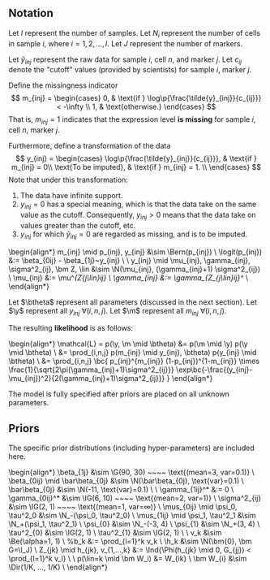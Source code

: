 ## Notation

Let $I$ represent the number of samples.
Let $N_i$ represent the number of cells in sample $i$, where $i = 1,2,...,I$.
Let $J$ represent the number of markers.

Let $\tilde{y}_{inj}$ represent the raw data for sample $i$, cell $n$, and marker $j$.
Let $c_{ij}$ denote the "cutoff" values (provided by scientists) for sample $i$, marker $j$.

Define the missingness indicator
$$
m_{inj} = \begin{cases}
  0, & \text{if } \log\p{\frac{\tilde{y}_{inj}}{c_{ij}}} < -\infty \\
  1, & \text{otherwise.}
\end{cases}
$$
That is, $m_{inj}=1$ indicates that the expression level **is missing** for sample $i$, cell $n$, marker $j$.

Furthermore, define a transformation of the data
$$
y_{inj} = \begin{cases}
  \log\p{\frac{\tilde{y}_{inj}}{c_{ij}}}, & \text{if }  m_{inj} = 0\\
  \text{To be imputed}, & \text{if } m_{inj} = 1. \\
  \end{cases}
$$
Note that under this transformation:

1. The data have infinite support.
2. $y_{inj} = 0$ has a special meaning, which is that the data take on the same value as the cutoff. Consequently, $y_{inj} > 0$ means that the data take on values greater than the cutoff, etc.
3. $y_{inj}$ for which $\tilde{y}_{inj} = 0$ are regarded as missing, and is to be imputed.

\begin{align*}
  m_{inj} \mid p_{inj}, y_{inj} &\sim \Bern(p_{inj}) \\
  \logit(p_{inj}) &:= \beta_{0ij} - \beta_{1j}~y_{inj} \\
  \\
  y_{inj} \mid \mu_{inj}, \gamma_{inj}, \sigma^2_{ij}, \bm Z, \lin
  &\sim \N(\mu_{inj}, (\gamma_{inj}+1) \sigma^2_{ij}) \\
  \mu_{inj} &:= \mu^*_{Z_{j\lin}ij} \\
  \gamma_{inj} &:= \gamma_{Z_{j\lin}ij}^* \\
\end{align*}

Let $\btheta$ represent all parameters (discussed in the next section).
Let $\y$ represent all $y_{inj} ~ \forall(i,n,j)$.
Let $\m$ represent all $m_{inj} ~ \forall(i,n,j)$.

The resulting **likelihood** is as follows:

\begin{align*}
\mathcal{L} = p(\y, \m \mid \btheta) &= p(\m \mid \y) p(\y \mid \btheta) \\
&= \prod_{i,n,j} p(m_{inj} \mid y_{inj}, \btheta) p(y_{inj} \mid \btheta) \\
&= \prod_{i,n,j} \bc{
  p_{inj}^{m_{inj}} (1-p_{inj})^{1-m_{inj}} \times 
   \frac{1}{\sqrt{2\pi(\gamma_{inj}+1)\sigma^2_{ij}}} \exp\bc{-\frac{(y_{inj}-\mu_{inj})^2}{2(\gamma_{inj}+1)\sigma^2_{ij}}}
}
\end{align*}

The model is fully specified after priors are placed on all unknown parameters.

## Priors

The specific prior distributions (including hyper-parameters) are included here.

\begin{align*}
\beta_{1j} &\sim \G(90, 30) ~~~~ \text{(mean=3, var=0.1)} \\
\beta_{0ij} \mid \bar\beta_{0j} &\sim \N(\bar\beta_{0j}, \text{var}=0.1) \\
\bar\beta_{0j} &\sim \N(-11, \text{var}=0.1) \\
\\
\gamma_{1ij}^* &:= 0 \\
\gamma_{0ij}^* &\sim \IG(6, 10) ~~~~ \text{(mean=2, var=1)} \\
\sigma^2_{ij} &\sim \IG(2, 1) ~~~~ \text{(mean=1, var=$\infty$)} \\
\mus_{0ij} \mid \psi_0, \tau^2_0 &\sim \N_-(\psi_0, \tau^2_0) \\
\mus_{1ij} \mid \psi_1, \tau^2_1 &\sim \N_+(\psi_1, \tau^2_1) \\
\psi_{0} &\sim \N_-(-3, 4) \\
\psi_{1} &\sim \N_+(3, 4) \\
\tau^2_{0} &\sim \IG(2, 1) \\
\tau^2_{1} &\sim \IG(2, 1) \\
\\
v_k &\sim \Be(\alpha=1, 1) \\
%b_k &:= \prod_{l=1}^k v_k \\
\h_k &\sim \N(\bm{0}, \bm G=\I_J) \\
Z_{jk} \mid h_{jk}, v_{1,...,k} &:=
\Ind{\Phi(h_{jk} \mid 0, G_{jj}) < \prod_{l=1}^k v_l} \\
\\
p(\lin=k \mid \bm W_i) &= W_{ik} \\
\bm W_{i} &\sim \Dir(1/K, ..., 1/K) \\
\end{align*}



